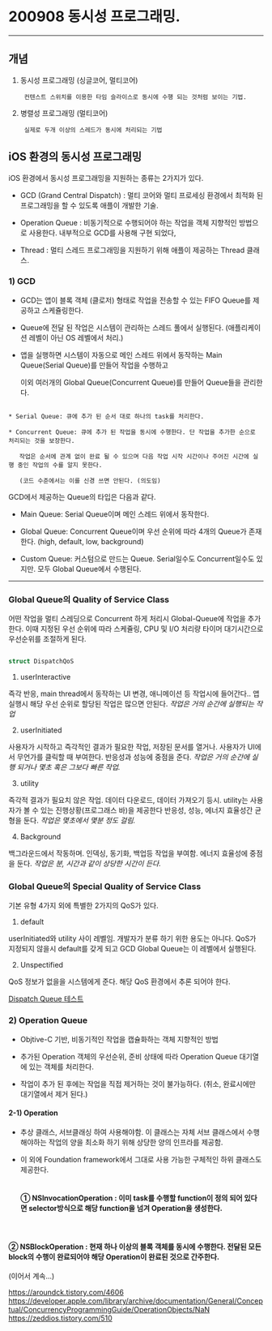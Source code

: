 # 200908 동시성 프로그래밍.

---

## 개념


1) 동시성 프로그래밍 (싱글코어, 멀티코어)

        컨텐스트 스위치를 이용한 타임 슬라이스로 동시에 수행 되는 것처럼 보이는 기법.


2) 병렬성 프로그래밍 (멀티코어)

        실제로 두개 이상의 스레드가 동시에 처리되는 기법





## iOS 환경의 동시성 프로그래밍

iOS 환경에서 동시성 프로그래밍을 지원하는 종류는 2가지가 있다.


- GCD (Grand Central Dispatch) : 멀티 코어와 멀티 프로세싱 환경에서 최적화 된 프로그래밍을 할 수 있도록 애플이 개발한 기술.

- Operation Queue : 비동기적으로 수행되어야 하는 작업을 객체 지향적인 방법으로 사용한다. 내부적으로 GCD를 사용해 구현 되었다,

- Thread : 멀티 스레드 프로그래밍을 지원하기 위해 애플이 제공하는 Thread 클래스.





### 1) GCD

-  GCD는 앱이 블록 객체 (클로저) 형태로 작업을 전송할 수 있는 FIFO Queue를 제공하고 스케쥴링한다.
    
- Queue에 전달 된 작업은 시스템이 관리하는 스레드 풀에서 실행된다. (애플리케이션 레벨이 아닌 OS 레벨에서 처리.)
    
- 앱을 실행하면 시스템이 자동으로 메인 스레드 위에서 동작하는 Main Queue(Serial Queue)를 만들어 작업을 수행하고

    이외 여러개의 Global Queue(Concurrent Queue)를 만들어 Queue들을 관리한다.
  


```  

* Serial Queue: 큐에 추가 된 순서 대로 하나의 task를 처리한다. 
   
* Concurrent Queue: 큐에 추가 된 작업을 동시에 수행한다. 단 작업을 추가한 순으로 처리되는 것을 보장한다.

   작업은 순서에 관계 없이 완료 될 수 있으며 다음 작업 시작 시간이나 주어진 시간에 실행 중인 작업의 수를 알지 못한다.
   
   (코드 수준에서는 이를 신경 쓰면 안된다. (의도임)

```  


GCD에서 제공하는 Queue의 타입은 다음과 같다.

- Main Queue:  Serial Queue이며 메인 스레드 위에서 동작한다.

- Global Queue: Concurrent Queue이며 우선 순위에 따라 4개의 Queue가 존재한다. (high, default, low, background)

- Custom Queue: 커스텀으로 만드는 Queue. Serial일수도 Concurrent일수도 있지만. 모두 Global Queue에서 수행된다.


---

### **Global Queue의 Quality of Service Class**

어떤 작업을 멀티 스레딩으로 Concurrent 하게 처리시 Global-Queue에 작업을 추가한다.
이때 지정된 우선 순위에 따라 스케쥴링, CPU 및 I/O 처리량 타이머 대기시간으로 우선순위를 조절하게 된다.


```swift

struct DispatchQoS

```




1)  userInteractive 

즉각 반응, main thread에서 동작하는 UI 변경, 애니메이션 등 작업시에 들어간다.. 앱 실행시 해당 우선 순위로 할당된 작업은 많으면 안된다.
  _작업은 거의 순간에 실행되는 작업_
  
2)  userInitiated

사용자가 시작하고 즉각적인 결과가 필요한 작업, 저장된 문서를 열거나. 사용자가 UI에서 무언가를 클릭할 때 부여한다. 반응성과 성능에 중점을 준다.
  _작업은 거의 순간에 실행 되거나 몇초 혹은 그보다 빠른 작업._
  
3) utility

즉각적 결과가 필요치 않은 작업. 데이터 다운로드, 데이터 가져오기 등시. utility는 사용자가 볼 수 있는 진행상황(프로그래스 바)을 제공한다 반응성, 성능, 에너지 효율성간 균형을 둔다.
_작업은 몇초에서 몇분 정도 걸림._

4) Background

백그라운드에서 작동하며. 인덱싱, 동기화, 백업등 작업을 부여함. 에너지 효율성에 중점을 둔다. 
_작업은 분, 시간과 같이 상당한 시간이 든다._


 
 
 

### **Global Queue의 Special Quality of Service Class**


기본 유형 4가지 외에 특별한 2가지의 QoS가 있다.


1) default 

  userInitiated와 utility 사이 레벨임. 개발자가 분류 하기 위한 용도는 아니다. QoS가 지정되지 않을시 default를 갖게 되고 
  GCD Global Queue는 이 레벨에서 실행된다.

2) Unspectified

  QoS 정보가 없을을 시스템에게 준다. 해당 QoS 환경에서 추론 되어야 한다.


[Dispatch Queue 테스트](https://github.com/ebPark9511/TIL/blob/master/iOS/200908_Concurrency%20Programing/main.swift) 
 


### 2) Operation Queue
-  Objtive-C 기반, 비동기적인 작업을 캡슐화하는 객체 지향적인 방법
    
- 추가된 Operation 객체의 우선순위, 준비 상태에 따라 Operation Queue 대기열에 있는 객체를 처리한다.
    
- 작업이 추가 된 후에는 작업을 직접 제거하는 것이 불가능하다. (취소, 완료시에만 대기열에서 제거 된다.)



#### 2-1) Operation
- 추상 클래스, 서브클래싱 하여 사용해야함. 이 클래스는 자체 서브 클래스에서 수행해야하는 작업의 양을 최소화 하기 위해 상당한 양의 인프라를 제공함.

- 이 외에 Foundation framework에서 그대로 사용 가능한 구체적인 하위 클래스도 제공한다.
<br><br>



  #### ① NSInvocationOperation : 이미 task를 수행할 function이 정의 되어 있다면 selector방식으로 해당 function을 넘겨 Operation을 생성한다.

<br>


  #### ② NSBlockOperation : 현재 하나 이상의 블록 객체를 동시에 수행한다. 전달된 모든 block의 수행이 완료되어야 해당 Operation이 완료된 것으로 간주한다.
  
  
  (이어서 계속...)
  



https://aroundck.tistory.com/4606
https://developer.apple.com/library/archive/documentation/General/Conceptual/ConcurrencyProgrammingGuide/OperationObjects/NaN
https://zeddios.tistory.com/510

